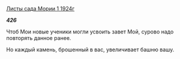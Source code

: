 [Листы сада Мории 1 1924г](https://127.0.0.1:4002/agni/1924)

___426___

Чтоб Мои новые ученики могли усвоить завет Мой, сурово надо повторять данное ранее.   

Но каждый камень, брошенный в вас, увеличивает башню вашу.   

